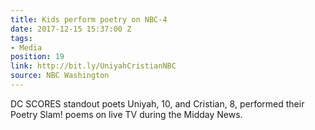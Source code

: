 ```yaml
---
title: Kids perform poetry on NBC-4
date: 2017-12-15 15:37:00 Z
tags:
- Media
position: 19
link: http://bit.ly/UniyahCristianNBC
source: NBC Washington
---
```


DC SCORES standout poets Uniyah, 10, and Cristian, 8, performed their Poetry Slam! poems on live TV during the Midday News. 